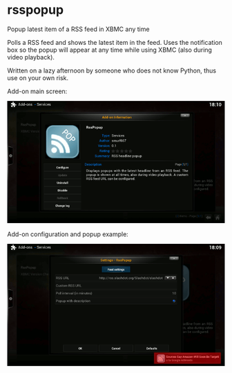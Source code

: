 # rsspopup
Popup latest item of a RSS feed in XBMC any time

Polls a RSS feed and shows the latest item in the feed. Uses the notification box so the popup will appear at any time while using XBMC (also during video playback).

Written on a lazy afternoon by someone who does not know Python, thus use on your own risk.

Add-on main screen:

![Main screen](https://raw.githubusercontent.com/smurf667/rsspopup/master/RssPopup/screenshots/01-info.png)

Add-on configuration and popup example:

![Config screen and popup example](https://raw.githubusercontent.com/smurf667/rsspopup/master/RssPopup/screenshots/02-config.png)
